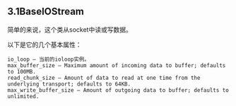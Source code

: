 ## 3.1BaseIOStream

简单的来说，这个类从socket中读或写数据。


以下是它的几个基本属性：
```
io_loop – 当前的ioloop实例。
max_buffer_size – Maximum amount of incoming data to buffer; defaults to 100MB.
read_chunk_size – Amount of data to read at one time from the underlying transport; defaults to 64KB.
max_write_buffer_size – Amount of outgoing data to buffer; defaults to unlimited.
```